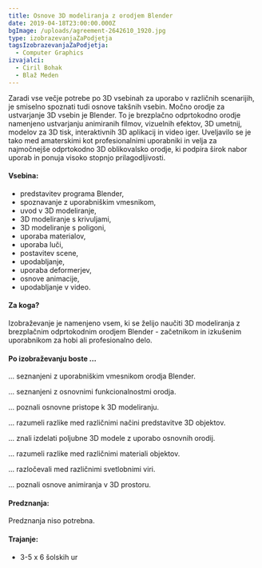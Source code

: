 ```yaml
---
title: Osnove 3D modeliranja z orodjem Blender
date: 2019-04-18T23:00:00.000Z
bgImage: /uploads/agreement-2642610_1920.jpg
type: izobrazevanjaZaPodjetja
tagsIzobrazevanjaZaPodjetja:
  - Computer Graphics
izvajalci:
  - Ciril Bohak
  - Blaž Meden
---
```

Zaradi vse večje potrebe po 3D vsebinah za uporabo v različnih scenarijih, je smiselno spoznati tudi osnove takšnih vsebin. Močno orodje za ustvarjanje 3D vsebin je Blender. To je brezplačno odprtokodno orodje namenjeno ustvarjanju animiranih filmov, vizuelnih efektov, 3D umetnij, modelov za 3D tisk, interaktivnih 3D aplikacij in video iger. Uveljavilo se je tako med amaterskimi kot profesionalnimi uporabniki in velja za najmočnejše odprtokodno 3D oblikovalsko orodje, ki podpira širok nabor uporab in ponuja visoko stopnjo prilagodljivosti.

#### Vsebina:

* predstavitev programa Blender,
* spoznavanje z uporabniškim vmesnikom,
* uvod v 3D modeliranje,
* 3D modeliranje s krivuljami,
* 3D modeliranje s poligoni,
* uporaba materialov,
* uporaba luči,
* postavitev scene,
* upodabljanje,
* uporaba deformerjev,
* osnove animacije,
* upodabljanje v video.

#### Za koga?

Izobraževanje je namenjeno vsem, ki se želijo naučiti 3D modeliranja z brezplačnim odprtokodnim orodjem Blender - začetnikom in izkušenim uporabnikom za hobi ali profesionalno delo.

#### Po izobraževanju boste ...

... seznanjeni z uporabniškim vmesnikom orodja Blender.

... seznanjeni z osnovnimi funkcionalnostmi orodja.

... poznali osnovne pristope k 3D modeliranju.

... razumeli razlike med različnimi načini predstavitve 3D objektov.

... znali izdelati poljubne 3D modele z uporabo osnovnih orodij.

... razumeli razlike med različnimi materiali objektov.

... razločevali med različnimi svetlobnimi viri.

... poznali osnove animiranja v 3D prostoru.

#### Predznanja:

Predznanja niso potrebna.

#### Trajanje:

* 3-5 x 6 šolskih ur
